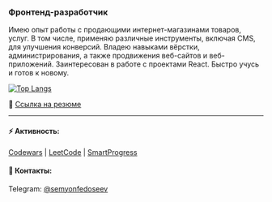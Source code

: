 ### Фронтенд-разработчик
Имею опыт работы с продающими интернет-магазинами товаров, услуг. В том числе, применяю различные инструменты, включая CMS, для улучшения конверсий. Владею навыками вёрстки, администрирования, а также продвижения веб-сайтов и веб-приложений. Заинтересован в работе с проектами React. Быстро учусь и готов к новому.

[![Top Langs](https://github-readme-stats.vercel.app/api/top-langs/?username=fedoseevsm&layout=compact)](https://github.com/fedoseevsm?tab=repositories)

📰 [Ссылка на резюме](https://github.com/FedoseevSM/fedoseevsm/blob/main/%D0%A0%D0%B5%D0%B7%D1%8E%D0%BC%D0%B5%20Middle%20Frontend-%D1%80%D0%B0%D0%B7%D1%80%D0%B0%D0%B1%D0%BE%D1%82%D1%87%D0%B8%D0%BA%20TypeScript%20React.pdf)

---

#### ⚡ Активность:
[Codewars](https://www.codewars.com/users/semyonfedoseev) | [LeetCode](https://leetcode.com/samgxlden) | [SmartProgress](https://smartprogress.do/user/682911)
#### 💬 Контакты:
Telegram: [@semyonfedoseev](https://t.me/semyonfedoseev)
